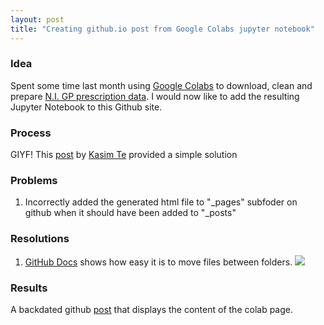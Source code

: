 ```yaml
---
layout: post
title: "Creating github.io post from Google Colabs jupyter notebook"
---
```


### Idea
Spent some time last month using [Google Colabs](https://colab.research.google.com/) to download, clean and prepare [N.I. GP prescription data](https://www.opendatani.gov.uk/dataset/gp-prescribing-data). I would now like to add the resulting Jupyter Notebook to this Github site. 

### Process 
GIYF!
This [post](http://www.kasimte.com/adding-and-including-jupyter-notebooks-as-jekyll-blog-posts) by [Kasim Te](http://www.kasimte.com/) provided a simple solution

### Problems
1. Incorrectly added the generated html file to "\_pages" subfoder on github when it should have been added to "\_posts"

### Resolutions
1. [GitHub Docs](https://docs.github.com/en/github/managing-files-in-a-repository/moving-a-file-to-a-new-location) shows how easy it is to move files between folders. 
![](https://docs.github.com/assets/images/help/repository/moving_files.gif)

### Results
A backdated github [post](https://williamorrie.github.io/2021/04/17/preparing-prescription-data-in-colabs.html) that displays the content of the colab page. 
